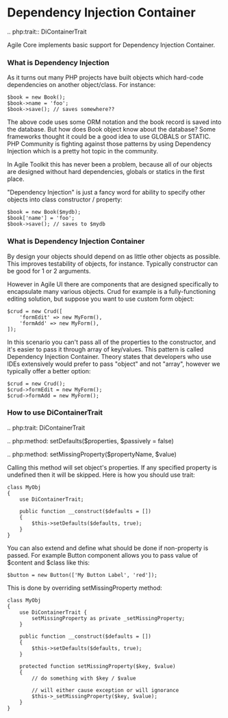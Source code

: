 # Dependency Injection Container

.. php:trait:: DiContainerTrait

Agile Core implements basic support for Dependency Injection Container.

### What is Dependency Injection

As it turns out many PHP projects have built objects which hard-code
dependencies on another object/class. For instance:

```
$book = new Book();
$book->name = 'foo';
$book->save(); // saves somewhere??
```

The above code uses some ORM notation and the book record is saved into the
database. But how does Book object know about the database? Some frameworks
thought it could be a good idea to use GLOBALS or STATIC. PHP Community is
fighting against those patterns by using Dependency Injection which is a pretty
hot topic in the community.

In Agile Toolkit this has never been a problem, because all of our objects are
designed without hard dependencies, globals or statics in the first place.

"Dependency Injection" is just a fancy word for ability to specify other objects
into class constructor / property:

```
$book = new Book($mydb);
$book['name'] = 'foo';
$book->save(); // saves to $mydb
```

### What is Dependency Injection Container

By design your objects should depend on as little other objects as possible.
This improves testability of objects, for instance. Typically constructor can
be good for 1 or 2 arguments.

However in Agile UI there are components that are designed specifically to
encapsulate many various objects. Crud for example is a fully-functioning
editing solution, but suppose you want to use custom form object:

```
$crud = new Crud([
    'formEdit' => new MyForm(),
    'formAdd' => new MyForm(),
]);
```

In this scenario you can't pass all of the properties to the constructor, and
it's easier to pass it through array of key/values. This pattern is called
Dependency Injection Container. Theory states that developers who use IDEs
extensively would prefer to pass "object" and not "array", however we typically
offer a better option:

```
$crud = new Crud();
$crud->formEdit = new MyForm();
$crud->formAdd = new MyForm();
```

### How to use DiContainerTrait

.. php:trait: DiContainerTrait

.. php:method: setDefaults($properties, $passively = false)

.. php:method: setMissingProperty($propertyName, $value)

Calling this method will set object's properties. If any specified property
is undefined then it will be skipped. Here is how you should use trait:

```
class MyObj
{
    use DiContainerTrait;

    public function __construct($defaults = [])
    {
        $this->setDefaults($defaults, true);
    }
}
```

You can also extend and define what should be done if non-property is passed.
For example Button component allows you to pass value of $content and $class
like this:

```
$button = new Button(['My Button Label', 'red']);
```

This is done by overriding setMissingProperty method:

```
class MyObj
{
    use DiContainerTrait {
        setMissingProperty as private _setMissingProperty;
    }

    public function __construct($defaults = [])
    {
        $this->setDefaults($defaults, true);
    }

    protected function setMissingProperty($key, $value)
    {
        // do something with $key / $value

        // will either cause exception or will ignorance
        $this->_setMissingProperty($key, $value);
    }
}
```

